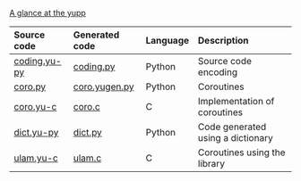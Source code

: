 [A glance at the yupp](../../master/doc/glance.md)

Source code                    | Generated code                   | Language | Description
:---                           | :---                             | :---     | :---
[coding.yu-py](./coding.yu-py) | [coding.py](./coding.py)         | Python   | Source code encoding
[coro.py](./coro.py)           | [coro.yugen.py](./coro.yugen.py) | Python   | Coroutines
[coro.yu-c](./coro.yu-c)       | [coro.c](./coro.c)               | C        | Implementation of coroutines
[dict.yu-py](./dict.yu-py)     | [dict.py](./dict.py)             | Python   | Code generated using a dictionary
[ulam.yu-c](./ulam.yu-c)       | [ulam.c](./ulam.c)               | C        | Coroutines using the library
